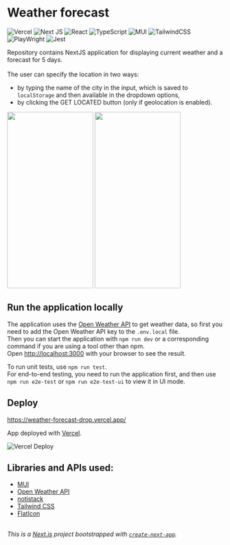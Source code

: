 # Weather forecast

![Vercel](https://img.shields.io/badge/vercel-%23000000.svg?style=for-the-badge&logo=vercel&logoColor=white) ![Next JS](https://img.shields.io/badge/Next-black?style=for-the-badge&logo=next.js&logoColor=white) ![React](https://img.shields.io/badge/react-%2320232a.svg?style=for-the-badge&logo=react&logoColor=%2361DAFB) ![TypeScript](https://img.shields.io/badge/typescript-%23007ACC.svg?style=for-the-badge&logo=typescript&logoColor=white) ![MUI](https://img.shields.io/badge/MUI-%230081CB.svg?style=for-the-badge&logo=mui&logoColor=white) ![TailwindCSS](https://img.shields.io/badge/tailwindcss-%2338B2AC.svg?style=for-the-badge&logo=tailwind-css&logoColor=white) ![PlayWright](https://img.shields.io/badge/Playwright-45ba4b?style=for-the-badge&logo=Playwright&logoColor=white) ![Jest](https://img.shields.io/badge/-jest-%23C21325?style=for-the-badge&logo=jest&logoColor=white)

Repository contains NextJS application for displaying current weather and a forecast for 5 days. \
\
The user can specify the location in two ways:
* by typing the name of the city in the input, which is saved to `localStorage` and then available in the dropdown options,
* by clicking the GET LOCATED button (only if geolocation is enabled).

<img src="https://github.com/mwrz/weather-forecast/assets/18627402/ef1bc988-1b4a-4e91-9e32-0795276e3af5" width="200" height="410"/>
<img src="https://github.com/mwrz/weather-forecast/assets/18627402/439e5eeb-6344-4bc2-bbff-8833b681b0d2" width="200" height="410"/>


## Run the application locally
The application uses the [Open Weather API](https://openweathermap.org/api) to get weather data, so first you need to add the Open Weather API key to the `.env.local` file. \
Then you can start the application with `npm run dev` or a corresponding command if you are using a tool other than npm. \
Open [http://localhost:3000](http://localhost:3000) with your browser to see the result.

To run unit tests, use `npm run test`. \
For end-to-end testing, you need to run the application first, and then use `npm run e2e-test` or `npm run e2e-test-ui` to view it in UI mode.

## Deploy
https://weather-forecast-drop.vercel.app/

App deployed with [Vercel](https://vercel.com/).

![Vercel Deploy](https://therealsujitk-vercel-badge.vercel.app/?app=weather-forecast-drop)


## Libraries and APIs used:

- [MUI](https://mui.com/material-ui/)
- [Open Weather API](https://openweathermap.org/api)
- [notistack](https://github.com/iamhosseindhv/notistack)
- [Tailwind CSS](https://tailwindcss.com/)
- [FlatIcon](https://www.flaticon.com)

\
_This is a [Next.js](https://nextjs.org/) project bootstrapped with [`create-next-app`](https://github.com/vercel/next.js/tree/canary/packages/create-next-app)._
